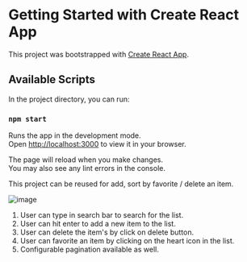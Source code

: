 # Getting Started with Create React App

This project was bootstrapped with [Create React App](https://github.com/facebook/create-react-app).

## Available Scripts

In the project directory, you can run:

### `npm start`

Runs the app in the development mode.\
Open [http://localhost:3000](http://localhost:3000) to view it in your browser.

The page will reload when you make changes.\
You may also see any lint errors in the console.

This project can be reused for add, sort by favorite / delete an item.

![image](https://user-images.githubusercontent.com/15200359/152869091-371bfe0f-26b6-4584-ad68-fda0975b5c95.png)

1. User can type in search bar to search for the list.
2. User can hit enter to add a new item to the list.
3. User can delete the item's by click on delete button.
4. User can favorite an item by clicking on the heart icon in the list.
5. Configurable pagination available as well.

